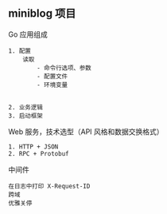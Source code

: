 ## miniblog 项目


Go 应用组成

    1. 配置
        读取
            - 命令行选项、参数
            - 配置文件
            - 环境变量
            

    2. 业务逻辑
    3. 启动框架



Web 服务，技术选型（API 风格和数据交换格式）

    1. HTTP + JSON
    2. RPC + Protobuf


中间件

    在日志中打印 X-Request-ID
    跨域
    优雅关停
